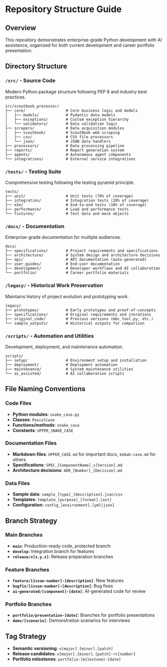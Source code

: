 # Repository Structure Guide

## Overview
This repository demonstrates enterprise-grade Python development with AI assistance, organized for both current development and career portfolio presentation.

## Directory Structure

### `/src/` - Source Code
Modern Python package structure following PEP 8 and industry best practices.

```
src/scoutbook_processor/
├── core/                  # Core business logic and models
│   ├── models/            # Pydantic data models
│   ├── exceptions/        # Custom exception hierarchy  
│   └── validators/        # Data validation logic
├── scrapers/              # Data acquisition modules
│   ├── scoutbook/         # ScoutBook web scraping
│   ├── csv/               # CSV file processors
│   └── json/              # JSON data handlers
├── processors/            # Data processing pipeline
├── reports/               # Report generation system
├── agents/                # Autonomous agent components
└── integrations/          # External service integrations
```

### `/tests/` - Testing Suite
Comprehensive testing following the testing pyramid principle.

```
tests/
├── unit/                  # Unit tests (70% of coverage)
├── integration/           # Integration tests (20% of coverage)  
├── e2e/                   # End-to-end tests (10% of coverage)
├── performance/           # Load and performance tests
└── fixtures/              # Test data and mock objects
```

### `/docs/` - Documentation
Enterprise-grade documentation for multiple audiences.

```
docs/
├── specifications/        # Project requirements and specifications
├── architecture/          # System design and architecture decisions
├── api/                   # API documentation (auto-generated)
├── user-guides/           # End-user documentation
├── development/           # Developer workflows and AI collaboration
└── portfolio/             # Career portfolio materials
```

### `/legacy/` - Historical Work Preservation
Maintains history of project evolution and prototyping work.

```
legacy/
├── prototypes/            # Early prototypes and proof-of-concepts
├── specifications/        # Original requirements and iterations
├── original_code/         # Previous versions (mbc_tool.py, etc.)
└── sample_outputs/        # Historical outputs for comparison
```

### `/scripts/` - Automation and Utilities
Development, deployment, and maintenance automation.

```
scripts/
├── setup/                 # Environment setup and installation
├── deployment/            # Deployment automation
├── maintenance/           # System maintenance utilities
└── ai_assisted/           # AI collaboration scripts
```

## File Naming Conventions

### Code Files
- **Python modules**: `snake_case.py`
- **Classes**: `PascalCase`
- **Functions/methods**: `snake_case`
- **Constants**: `UPPER_SNAKE_CASE`

### Documentation Files
- **Markdown files**: `UPPER_CASE.md` for important docs, `kebab-case.md` for others
- **Specifications**: `SPEC_[ComponentName]_v[Version].md`
- **Architecture decisions**: `ADR_[Number]_[Decision].md`

### Data Files
- **Sample data**: `sample_[type]_[description].json/csv`
- **Templates**: `template_[purpose]_[format].[ext]`
- **Configuration**: `config_[environment].[yml|json]`

## Branch Strategy

### Main Branches
- **`main`**: Production-ready code, protected branch
- **`develop`**: Integration branch for features
- **`release/v[x.y.z]`**: Release preparation branches

### Feature Branches
- **`feature/[issue-number]-[description]`**: New features
- **`bugfix/[issue-number]-[description]`**: Bug fixes
- **`ai-generated/[component]-[date]`**: AI-generated code for review

### Portfolio Branches
- **`portfolio/presentation-[date]`**: Branches for portfolio presentations
- **`demo/[scenario]`**: Demonstration scenarios for interviews

## Tag Strategy
- **Semantic versioning**: `v[major].[minor].[patch]`
- **Release candidates**: `v[major].[minor].[patch]-rc[number]`
- **Portfolio milestones**: `portfolio-[milestone]-[date]`

